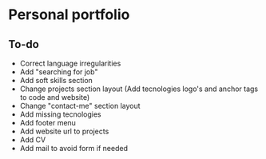 # Personal portfolio

## To-do
- Correct language irregularities
- Add "searching for job"
- Add soft skills section
- Change projects section layout (Add tecnologies logo's and anchor tags to code and website)
- Change "contact-me" section layout
- Add missing tecnologies
- Add footer menu
- Add website url to projects
- Add CV
- Add mail to avoid form if needed